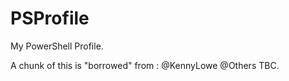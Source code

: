 # PSProfile
My PowerShell Profile.

A chunk of this is "borrowed" from :
    @KennyLowe 
    @Others TBC.
